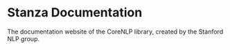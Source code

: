 # Stanza Documentation

The documentation website of the CoreNLP library, created by the Stanford NLP group.
